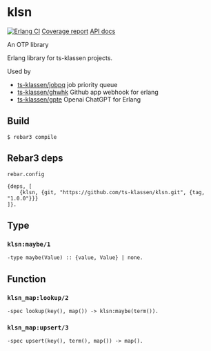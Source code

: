 # klsn

[![Erlang CI](https://github.com/ts-klassen/klsn/actions/workflows/erlang-tests.yml/badge.svg?branch=main)](https://github.com/ts-klassen/klsn/actions/workflows/erlang-tests.yml)
[Coverage report](https://ts-klassen.github.io/klsn/)
[API docs](https://ts-klassen.github.io/klsn/edoc/)



An OTP library

Erlang library for ts-klassen projects.

Used by
- [ts-klassen/jobpq](https://github.com/ts-klassen/jobpq) job priority queue
- [ts-klassen/ghwhk](https://github.com/ts-klassen/ghwhk) Github app webhook for erlang
- [ts-klassen/gpte](https://github.com/ts-klassen/gpte) Openai ChatGPT for Erlang

Build
-----

    $ rebar3 compile

Rebar3 deps
-----------
`rebar.config`
```
{deps, [
    {klsn, {git, "https://github.com/ts-klassen/klsn.git", {tag, "1.0.0"}}}
]}.
```

Type
----

### `klsn:maybe/1`
```
-type maybe(Value) :: {value, Value} | none.
```

Function
--------

### `klsn_map:lookup/2`
```
-spec lookup(key(), map()) -> klsn:maybe(term()).
```

### `klsn_map:upsert/3`
```
-spec upsert(key(), term(), map()) -> map().
```
